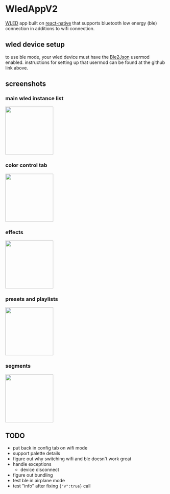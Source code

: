 # WledAppV2

[WLED](https://kno.wled.ge/) app built on [react-native](https://reactnative.dev/) that supports bluetooth low energy (ble) connection in additions to wifi connection.

## wled device setup

to use ble mode, your wled device must have the [Ble2Json](https://github.com/johne/WLED/tree/ble/usermods/Ble2Json_v2) usermod enabled. instructions for setting up that usermod can be found at the github link above.

## screenshots

### main wled instance list

<a href="https://user-images.githubusercontent.com/61222/210085892-f4828ac3-5930-45e1-bf92-0c6d78b03ce1.PNG"><img src="https://user-images.githubusercontent.com/61222/210085892-f4828ac3-5930-45e1-bf92-0c6d78b03ce1.PNG" width="150"/></a>

### color control tab

<a href="https://user-images.githubusercontent.com/61222/210085888-52c28dd5-6e52-4ef0-8a72-bbc24ca51f71.PNG"><img src="https://user-images.githubusercontent.com/61222/210085888-52c28dd5-6e52-4ef0-8a72-bbc24ca51f71.PNG" width="150"/></a>

### effects

<a href="https://user-images.githubusercontent.com/61222/210085882-587fb73f-fe73-4c73-9c6e-b7f1299656ad.PNG"><img src="https://user-images.githubusercontent.com/61222/210085882-587fb73f-fe73-4c73-9c6e-b7f1299656ad.PNG" width="150"/></a>

### presets and playlists

<a href="https://user-images.githubusercontent.com/61222/210085887-eebd2e5d-1765-4887-bf12-a2177effc292.PNG"><img src="https://user-images.githubusercontent.com/61222/210085887-eebd2e5d-1765-4887-bf12-a2177effc292.PNG" width="150"/></a>

### segments

<a href="https://user-images.githubusercontent.com/61222/210085884-0e0e440d-af12-4e27-bf0f-788158a6d145.PNG"><img src="https://user-images.githubusercontent.com/61222/210085884-0e0e440d-af12-4e27-bf0f-788158a6d145.PNG" width="150"/></a>

## TODO

- put back in config tab on wifi mode
- support palette details
- figure out why switching wifi and ble doesn't work great
- handle exceptions
  - device disconnect
- figure out bundling
- test ble in airplane mode
- test "info" after fixing `{"v":true}` call
